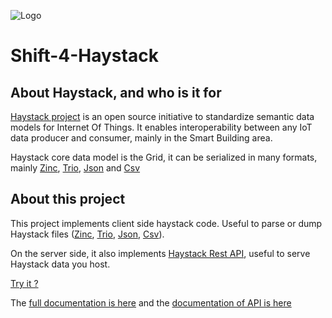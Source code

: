 ![Logo](https://github.com/engie-group/shaystack/blob/develop/docs/logo.png?raw=true)

# Shift-4-Haystack

## About Haystack, and who is it for

[Haystack project]((https://project-haystack.org/)) is an open source initiative to standardize semantic data models for
Internet Of Things. It enables interoperability between any IoT data producer and consumer, mainly in the Smart Building
area.

Haystack core data model is the Grid, it can be serialized in many formats,
mainly [Zinc](https://www.project-haystack.org/doc/Zinc),
[Trio](https://www.project-haystack.org/doc/Trio),
[Json](https://www.project-haystack.org/doc/Json)
and [Csv](https://www.project-haystack.org/doc/Csv)

## About this project

This project implements client side haystack code. Useful to parse or dump Haystack files
([Zinc](https://www.project-haystack.org/doc/Zinc),
[Trio](https://www.project-haystack.org/doc/Trio),
[Json](https://www.project-haystack.org/doc/Json),
[Csv](https://www.project-haystack.org/doc/Csv)).

On the server side, it also implements [Haystack Rest API](https://www.project-haystack.org/doc/Rest), useful to serve
Haystack data you host.

[Try it ?](https://colab.research.google.com/github/pprados/shaystack/blob/develop/haystack.ipynb)

The [full documentation is here](https://engie-group.github.io/shaystack/)
and the [documentation of API is here](https://engie-group.github.io/shaystack/api/shaystack/index.html)

